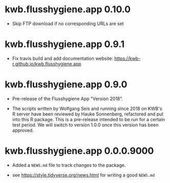 # kwb.flusshygiene.app 0.10.0

* Skip FTP download if no corresponding URLs are set

# kwb.flusshygiene.app 0.9.1

* Fix travis build and add documentation website: 
  https://kwb-r.github.io/kwb.flusshygiene.app

# kwb.flusshygiene.app 0.9.0

* Pre-release of the Flusshygiene App "Version 2018".

* The scripts written by Wolfgang Seis and running since 2018 on KWB's R server 
  have been reviewed by Hauke Sonnenberg, refactored and put into this R 
  package. This is a pre-release intended to be run for a certain test period. 
  We will switch to version 1.0.0 once this version has been approved.

# kwb.flusshygiene.app 0.0.0.9000

* Added a `NEWS.md` file to track changes to the package.

* see https://style.tidyverse.org/news.html for writing a good `NEWS.md`


